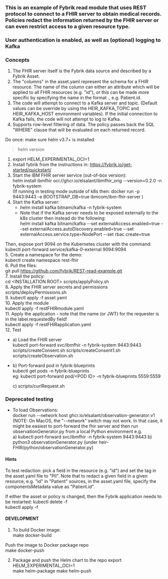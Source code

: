 ### This is an example of Fybrik read module that uses REST protocol to connect to a FHIR server to obtain medical records.  Policies redact the information returned by the FHIR server or can even restrict access to a given resource type.
### User authentication is enabled, as well as (optional) logging to Kafka

### Concepts
1. The FHIR server itself is the Fybrik data source and described by a Fybrik Asset.
2. The "columns" in the asset.yaml represent the schema for a FHIR resource.   The name of the column can either an
attribute which will be applied to all FHIR resources (e.g. "id"), or this can be made more specific by specifying
the name in the format <resource>.<attribute>, e.g. Patient.id.
3. The code will attempt to connect to a Kafka server and topic.  (Default values can be override by using the 
HEIR_KAFKA_TOPIC and HEIR_KAFKA_HOST environment variables).  If the initial connection to Kafka fails, the code 
will not attempt to log to Kafka. 
4. Supports row-level filtering of data.  The policy passes back the SQL 
"WHERE" clause that will be evaluated on each returned record.

Do once:  make sure helm v3.7+ is installed
> helm version

1. export HELM_EXPERIMENTAL_OCI=1
2. Install fybrik from the instructions in: https://fybrik.io/get-started/quickstart/
3. Start the IBM FHIR server service (out-of-box version):   
helm install ibmfhir oci://ghcr.io/elsalant/ibmfhir_orig --version=0.2.0 -n fybrik-system  
(If running in testing mode outside of k8s then:
docker run -p 9443:9443 -e BOOTSTRAP_DB=true ibmcom/ibm-fhir-server )
4. Start the Kafka server:  
   - helm install kafka bitnami/kafka -n fybrik-system  
   - Note that if the Kafka server needs to be exposed externally to the k8s cluster then instead do the following:  
helm install kafka bitnami/kafka --set externalAccess.enabled=true --set externalAccess.autoDiscovery.enabled=true --set externalAccess.service.type=NodePort --set rbac.create=true
 
Then, expose port 9094 on the Kubernetes cluster with the command:
kubectl port-forward service/kafka-0-external  9094:9094  
5. Create a namespace for the demo:  
kubectl create namespace rest-fhir  
6. Pull the files:  
git pull https://github.com/fybrik/REST-read-example.git  
7. Install the policy:  
cd \<INSTALLATION ROOT>
scripts/applyPolicy.sh  
8. Apply the FHIR server secrets and permissions  
scripts/deployPermissions.sh  
9. kubectl apply -f asset.yaml  
10. Apply the module  
kubectl apply -f restFHIRmodule.yaml  
11. Apply the application - note that the name (or JWT) for the requester is in the label.requestedBy field!  
kubectl apply -f restFHIRapplication.yaml  
12. Test  
- a) Load the FHIR server  
kubectl port-forward svc/ibmfhir -n fybrik-system 9443:9443  
scripts/createConsent.sh
scripts/createConsent1.sh
scripts/createObservation.sh

- b) Port-forward pod in fybrik-blueprints  
 kubectl get pods -n fybrik-blueprints  
eg: kubectl port-forward pod/\<POD ID> -n fybrik-blueprints 5559:5559  

  c) scripts/curlRequest.sh

### Deprecated testing
- To load Observations:  
  docker run --network host ghcr.io/elsalant/observation-generator:v1  
(NOTE: On MacOS, the "--network" switch may not work.  In that case, it might be easiest to port-forward the fhir server and 
then run observationGenerator.py from a local Python environment
e.g.  
  a) kubectl port-forward svc/ibmfhir -n fybrik-system 9443:9443 
  b) python3 observationGenerator.py (under heir-FHIR/python/observationGenerator.py) 

#### Hints
To test redaction: pick a field in the resource (e.g. "id") and set the tag in the asset.yaml file to "PII".
Note that to redact a given field in a given resource, e.g. "id" in "Patient" sources, in the asset.yaml file, specify the componentsMetadata value as "Patient.id".

If either the asset or policy is changed, then the Fybrik application needs to be restarted:
kubectl delete -f <name of FybrikApplication file>  
kubectl apply -f <name of FybrikApplication file> 
 
#### DEVELOPMENT

1. To build Docker image:  
make docker-build  

Push the image to Docker package repo  
make docker-push

2. Package and push the Helm chart to the repo 
export HELM_EXPERIMENTAL_OCI=1  
make helm-package 
make helm-push
